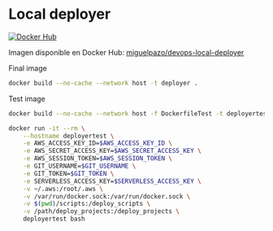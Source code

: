 # Local deployer

[![Docker Hub](https://img.shields.io/docker/pulls/miguelpazo/devops-local-deployer?style=flat-square)](https://hub.docker.com/r/miguelpazo/devops-local-deployer)

Imagen disponible en Docker Hub: [miguelpazo/devops-local-deployer](https://hub.docker.com/r/miguelpazo/devops-local-deployer)

Final image

```bash
docker build --no-cache --network host -t deployer .
```

Test image

```bash
docker build --no-cache --network host -f DockerfileTest -t deployertest .

docker run -it --rm \
    --hostname deployertest \
    -e AWS_ACCESS_KEY_ID=$AWS_ACCESS_KEY_ID \
    -e AWS_SECRET_ACCESS_KEY=$AWS_SECRET_ACCESS_KEY \
    -e AWS_SESSION_TOKEN=$AWS_SESSION_TOKEN \
    -e GIT_USERNAME=$GIT_USERNAME \
    -e GIT_TOKEN=$GIT_TOKEN \
    -e SERVERLESS_ACCESS_KEY=$SERVERLESS_ACCESS_KEY \
    -v ~/.aws:/root/.aws \
    -v /var/run/docker.sock:/var/run/docker.sock \
    -v $(pwd)/scripts:/deploy_scripts \
    -v /path/deploy_projects:/deploy_projects \
    deployertest bash
```



